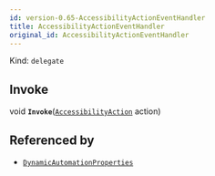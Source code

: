 ```yaml
---
id: version-0.65-AccessibilityActionEventHandler
title: AccessibilityActionEventHandler
original_id: AccessibilityActionEventHandler
---
```


Kind: `delegate`

## Invoke
void **`Invoke`**([`AccessibilityAction`](AccessibilityAction) action)





## Referenced by
- [`DynamicAutomationProperties`](DynamicAutomationProperties)
